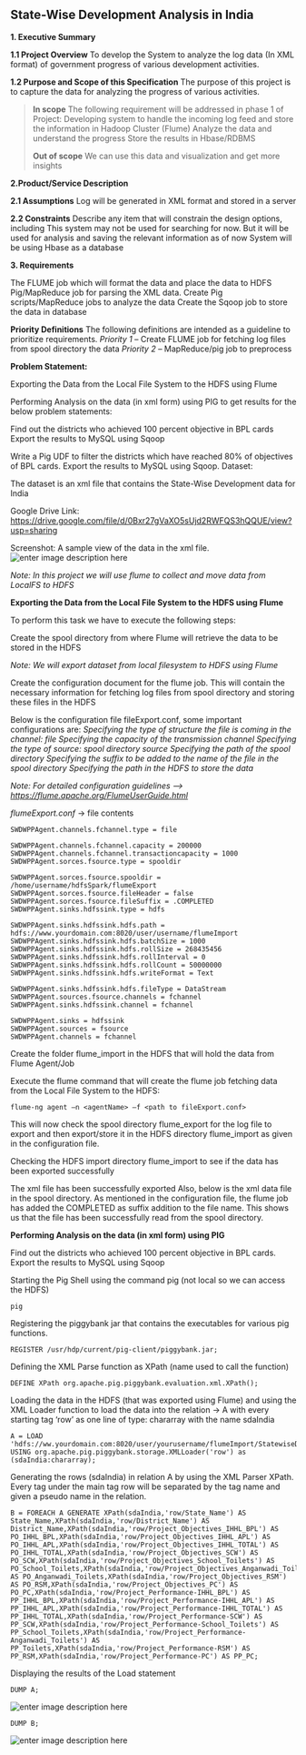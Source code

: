 **State-Wise Development Analysis in India**
----------------------------------------
**1. Executive Summary**

**1.1 Project Overview**
To develop the System to analyze the log data (In XML format) of government progress of various development activities.

**1.2 Purpose and Scope of this Specification**
The purpose of this project is to capture the data for analyzing the progress of various activities.

> **In scope** The following requirement will be addressed in phase 1 of
> Project: Developing system to handle the incoming log feed and store
> the information in Hadoop Cluster (Flume) Analyze the data and
> understand the progress Store the results in Hbase/RDBMS
> 
> **Out of scope** We can use this data and visualization and get more
> insights



**2.Product/Service Description**

**2.1 Assumptions**
Log will be generated in XML format and stored in a server

**2.2 Constraints**
Describe any item that will constrain the design options, including
This system may not be used for searching for now. But it will be used for analysis and saving the relevant information as of now
System will be using Hbase as a database


**3. Requirements**

The FLUME job which will format the data and place the data to HDFS
Pig/MapReduce job for parsing the XML data.
Create Pig scripts/MapReduce jobs to analyze the data
Create the Sqoop job to store the data in database

**Priority Definitions**
The following definitions are intended as a guideline to prioritize requirements.
*Priority 1* – Create FLUME job for fetching log files from spool directory the data
*Priority 2* – MapReduce/pig job to preprocess

**Problem Statement:**

Exporting the Data from the Local File System to the HDFS using Flume

Performing Analysis on the data (in xml form) using PIG to get results for the below problem statements:


Find out the districts who achieved 100 percent objective in BPL cards
Export the results to MySQL using Sqoop

Write a Pig UDF to filter the districts which have reached 80% of objectives of BPL cards.
Export the results to MySQL using Sqoop.
Dataset:


The dataset is an xml file that contains the State-Wise Development data for India

Google Drive Link: 
https://drive.google.com/file/d/0Bxr27gVaXO5sUjd2RWFQS3hQQUE/view?usp=sharing


Screenshot:
A sample view of the data in the xml file.
![enter image description here](https://user-images.githubusercontent.com/29932053/32508198-91baf9be-c3b7-11e7-957c-b175a8752213.png)

*Note: In this project we will use flume to collect and move data from LocalFS to HDFS*

**Exporting the Data from the Local File System to the HDFS using Flume**

To perform this task we have to execute the following steps:

Create the spool directory from where Flume will retrieve the data to be stored in the HDFS


*Note: We will export dataset from local filesystem to HDFS using Flume* 

Create the configuration document for the flume job. This will contain the necessary information for fetching log files from spool directory and storing these files in the HDFS

Below is the configuration file fileExport.conf, some important configurations are:
*Specifying the type of structure the file is coming in the channel: file
Specifying the capacity of the transmission channel
Specifying the type of source: spool directory source
Specifying the path of the spool directory
Specifying the suffix to be added to the name of the file in the spool directory
Specifying the path in the HDFS to store the data*

*Note: For detailed configuration guidelines --> https://flume.apache.org/FlumeUserGuide.html*

*flumeExport.conf* ->    		file contents

    SWDWPPAgent.channels.fchannel.type = file
    
    SWDWPPAgent.channels.fchannel.capacity = 200000
    SWDWPPAgent.channels.fchannel.transactioncapacity = 1000
    SWDWPPAgent.sorces.fsource.type = spooldir
    
    SWDWPPAgent.sorces.fsource.spooldir = /home/username/hdfsSpark/flumeExport
    SWDWPPAgent.sorces.fsource.fileHeader = false
    SWDWPPAgent.sorces.fsource.fileSuffix = .COMPLETED
    SWDWPPAgent.sinks.hdfssink.type = hdfs
    
    SWDWPPAgent.sinks.hdfssink.hdfs.path = hdfs://www.yourdomain.com:8020/user/username/flumeImport
    SWDWPPAgent.sinks.hdfssink.hdfs.batchSize = 1000
    SWDWPPAgent.sinks.hdfssink.hdfs.rollSize = 268435456
    SWDWPPAgent.sinks.hdfssink.hdfs.rollInterval = 0
    SWDWPPAgent.sinks.hdfssink.hdfs.rollCount = 50000000
    SWDWPPAgent.sinks.hdfssink.hdfs.writeFormat = Text
    
    SWDWPPAgent.sinks.hdfssink.hdfs.fileType = DataStream
    SWDWPPAgent.sources.fsource.channels = fchannel
    SWDWPPAgent.sinks.hdfssink.channel = fchannel
    
    SWDWPPAgent.sinks = hdfssink
    SWDWPPAgent.sources = fsource
    SWDWPPAgent.channels = fchannel

Create the folder flume_import in the HDFS that will hold the data from Flume Agent/Job

Execute the flume command that will create the flume job fetching data from the Local File System to the HDFS:

    flume-ng agent –n <agentName> –f <path to fileExport.conf>

This will now check the spool directory flume_export for the log file to export and then export/store it in the HDFS directory flume_import as given in the configuration file.

Checking the HDFS import directory flume_import to see if the data has been exported successfully


The xml file has been successfully exported
Also, below is the xml data file in the spool directory. As mentioned in the configuration file, the flume job has added the COMPLETED as suffix addition to the file name. This shows us that the file has been successfully read from the spool directory.


**Performing Analysis on the data (in xml form) using PIG** 


Find out the districts who achieved 100 percent objective in BPL cards. Export the results to MySQL using Sqoop

Starting the Pig Shell using the command pig (not local so we can access the HDFS)

    pig

Registering the piggybank jar that contains the executables for various pig functions. 

    REGISTER /usr/hdp/current/pig-client/piggybank.jar;
    
Defining the XML Parse function as XPath (name used to call the function) 

    DEFINE XPath org.apache.pig.piggybank.evaluation.xml.XPath();

Loading the data in the HDFS (that was exported using Flume) and using the XML Loader function to load the data into the relation -> A with every starting tag ‘row’ as one line of type: chararray with the name sdaIndia

    A = LOAD 'hdfs://ww.yourdomain.com:8020/user/yourusername/flumeImport/StatewiseDistrictwisePhysicalProgress.xml' USING org.apache.pig.piggybank.storage.XMLLoader('row') as (sdaIndia:chararray);

Generating the rows (sdaIndia) in relation A by using the XML Parser XPath. Every tag under the main tag row will be separated by the tag name and given a pseudo name in the relation.

    B = FOREACH A GENERATE XPath(sdaIndia,'row/State_Name') AS State_Name,XPath(sdaIndia,'row/District_Name') AS District_Name,XPath(sdaIndia,'row/Project_Objectives_IHHL_BPL') AS PO_IHHL_BPL,XPath(sdaIndia,'row/Project_Objectives_IHHL_APL') AS PO_IHHL_APL,XPath(sdaIndia,'row/Project_Objectives_IHHL_TOTAL') AS PO_IHHL_TOTAL,XPath(sdaIndia,'row/Project_Objectives_SCW') AS PO_SCW,XPath(sdaIndia,'row/Project_Objectives_School_Toilets') AS PO_School_Toilets,XPath(sdaIndia,'row/Project_Objectives_Anganwadi_Toilets') AS PO_Anganwadi_Toilets,XPath(sdaIndia,'row/Project_Objectives_RSM') AS PO_RSM,XPath(sdaIndia,'row/Project_Objectives_PC') AS PO_PC,XPath(sdaIndia,'row/Project_Performance-IHHL_BPL') AS PP_IHHL_BPL,XPath(sdaIndia,'row/Project_Performance-IHHL_APL') AS PP_IHHL_APL,XPath(sdaIndia,'row/Project_Performance-IHHL_TOTAL') AS PP_IHHL_TOTAL,XPath(sdaIndia,'row/Project_Performance-SCW') AS PP_SCW,XPath(sdaIndia,'row/Project_Performance-School_Toilets') AS PP_School_Toilets,XPath(sdaIndia,'row/Project_Performance-Anganwadi_Toilets') AS PP_Toilets,XPath(sdaIndia,'row/Project_Performance-RSM') AS PP_RSM,XPath(sdaIndia,'row/Project_Performance-PC') AS PP_PC;


Displaying the results of the Load statement

    DUMP A;

![enter image description here](https://user-images.githubusercontent.com/29932053/32520982-e0e26ef0-c3df-11e7-902c-7497f3b69cbb.png)

    DUMP B;
![enter image description here](https://user-images.githubusercontent.com/29932053/32521097-39cdf02a-c3e0-11e7-8868-985f6c2e9f2a.png)



